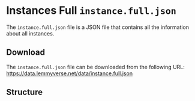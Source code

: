 # Instances Full `instance.full.json`

The `instance.full.json` file is a JSON file that contains all the information about all instances.

## Download

The `instance.full.json` file can be downloaded from the following URL:
https://data.lemmyverse.net/data/instance.full.json

## Structure

```json

```
